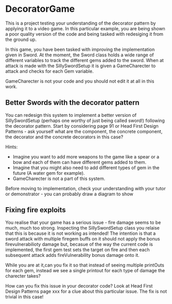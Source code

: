 # DecoratorGame

This is a project testing your understanding of the decorator pattern by applying it to a video game. In this particular example, you are being shown a poor quality version of the code and being tasked with redesiging it from the ground up. 

In this game, you have been tasked with improving the implementation given in Sword. At the moment, the Sword class holds a wide range of different variables to track the different gems added to the sword. When at attack is made with the SillySwordSetup it is given a GameCharecter to attack and checks for each Gem variable.

GameCharecter is not your code and you should not edit it at all in this work.

## Better Swords with the decorator pattern
You can redesign this system to implement a better version of SillySwordSetup (perhaps one worthy of just being called sword!) following the decorator pattern. Start by considering page 91 or Head First Design Patterns - ask yourself what are the component, the concrete component, the decorator and the concrete decorators in this case?

Hints:
* Imagine you want to add more weapons to the game like a spear or a bow and each of them can have different gems added to them. 
* Imagine that you might also need to add different types of gem in the future (A water gem for example). 
* GameCharecter is not a part of this system.

Before moving to implementation, check your understanding with your tutor or demonstrator - you can probably draw a diagram to show 

## Fixing fire exploits

You realise that your game has a serious issue - fire damage seems to be much, much too strong. Inspecting the SillySwordSetup class you relaise that this is because it is not working as intended! The intention is that a sword attack with multiple firegem buffs on it should not apply the bonus firevulnerabilioty damage but, becasue of the way the current code is implemented, the first gem test sets the target on fire and then each subsequent attack adds fireVulnerability bonus damage onto it.

While you are at it,can you fix it so that instead of seeing multiple printOuts for each gem, instead we see a single printout for each type of damage the charecter takes?

How can you fix this issue in your decorator code? Look at Head First Design Patterns page xxx for a clue about this particular issue. The fix is not trivial in this case!

